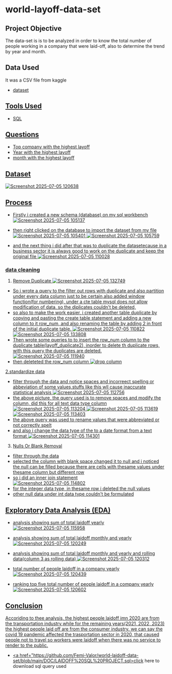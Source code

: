 # world-layoff-data-set

## Project Objective
The data-set is is to be analyzed in order to know the total number of people working in a company that were laid-off, also to  determine the trend by year and month.

## Data Used
It was a CSV file from kaggle
- <a href="https://github.com/Femi-Valor/world-laidoff-data-set/blob/main/DOC/layoffs.csv">dataset

## Tools Used
- SQL

## Questions
- Top company with the highest layoff
- Year with the highest layoff
- month with the highest layoff

## Dataset
![Screenshot 2025-07-05 120638](https://github.com/user-attachments/assets/f387c40d-3f5c-419b-b359-36567fb2f9b5)

## Process
- Firstly i created a new schema (database) on my sql workbench
![Screenshot 2025-07-05 105137](https://github.com/user-attachments/assets/7cb34a95-2ef4-49e6-ac5a-5419d92aa08a)

- then right clicked on the database to import the dataset from my file
![Screenshot 2025-07-05 105401](https://github.com/user-attachments/assets/23d25c57-19cd-480e-b1dc-bd82f5ad68ca)
![Screenshot 2025-07-05 105759](https://github.com/user-attachments/assets/566e8f28-d6af-4980-b388-1b819e1b6310)

- and the next thing i did after that was to duplicate the datasetecause in a business sector it is always good to work on the duplicate and keep the original file
![Screenshot 2025-07-05 110028](https://github.com/user-attachments/assets/664c5259-6d55-456b-8318-2e3ebd20d0a4)                                    

### data cleaning
1. Remove Duplicate
![Screenshot 2025-07-05 132749](https://github.com/user-attachments/assets/4c810c58-7849-4a44-b919-2cd737a3d735)
- So i wrote a query to the filter out rows with duplicate and also partition under every data column just to be certain,also added window function(for numbering), under a cte table mysql does not allow modification of data, so the djplicates couldn't be deleted, 
- so also to make the work easier, i created another table duplicate by copying and pasting the create table statement and adding a new column to it row_num, and also renaming the table by adding 2 in front of the initial duplicate table.
![Screenshot 2025-07-05 110822](https://github.com/user-attachments/assets/dd30a793-2420-452a-99d5-2ed2740ae5ca)
![Screenshot 2025-07-05 133808](https://github.com/user-attachments/assets/b7d5d803-fbd8-49bb-811b-e2a3ca4febb7)
- Then wrote some queries to to insert the row_num  column to the duplicate table(layoff_duplicate2), inorder to delete th duplicate rows, with this query the duplicates are deleted.
![Screenshot 2025-07-05 111940](https://github.com/user-attachments/assets/9934c139-c3fa-49eb-8ec1-053e0052bc7a)
- then deleteted the row_num column
![drop column](https://github.com/user-attachments/assets/972319ae-b781-4be8-b320-d573324cf27a)


2.standardize data
- filter through the data and notice spaces and incorreect spelling or abbeviation of some values,stuffs like this wll cause inaccurate statistical analysis
![Screenshot 2025-07-05 112756](https://github.com/user-attachments/assets/6277bd1b-a39b-4840-b998-53cc1f5642cc)
- the above picture, the query used is to remove spaces and modify the column, did this for all text data type column
![Screenshot 2025-07-05 113204](https://github.com/user-attachments/assets/270bcd8b-b043-4962-b716-28cec64d7e91)
![Screenshot 2025-07-05 113619](https://github.com/user-attachments/assets/ed7793cd-5e65-4b83-8637-8f85c95e6f10)![Screenshot 2025-07-05 113403](https://github.com/user-attachments/assets/e4a02b1a-6f93-4ddf-98d0-fb9e8a94443f)
- the above query was used to rename values that were abbreviated or not correctly spelt
- and also i change the data type of the to a date format from a text format
![Screenshot 2025-07-05 114301](https://github.com/user-attachments/assets/472fbdcd-4b16-4825-a87e-ab3ee67ec42b)

3. Nulls Or Blank Removal
- filter through the data
- selected the column with blank space,changed it to null and i noticed the null can be filled because there are cells with thesame values under thesame column but different row
- so i did an inner join statement  
  ![Screenshot 2025-07-05 114802](https://github.com/user-attachments/assets/812d9e14-2c2d-485a-a3e3-7c15632f847a)
- for the integer data type, in thesame  row i deleted  the null values
- other null data under int data type couldn't be formulated

## Exploratory Data Analysis (EDA)
- analysis showing sum of total laidoff yearly
![Screenshot 2025-07-05 115958](https://github.com/user-attachments/assets/a9f0cd13-246a-4d30-b3a5-1e6e07d6790c)

- analysis showing sum of total laidoff monthly and yearly
![Screenshot 2025-07-05 120249](https://github.com/user-attachments/assets/b2d2ba94-4e36-4dce-a6ed-dc866b4d62fb)

- analysis showing sum of total laidoff monthly and yearly and rolling data(column  3 as rolling data)
![Screenshot 2025-07-05 120312](https://github.com/user-attachments/assets/40971bf0-1530-45f9-af1c-b36f880f6d4e)

- total number  of people laidoff in a company yearly
![Screenshot 2025-07-05 120439](https://github.com/user-attachments/assets/664641d6-a8eb-4cd1-b31b-548f9dee3ca3)

- ranking top five total number  of people laidoff in a company yearly
![Screenshot 2025-07-05 120602](https://github.com/user-attachments/assets/d26ca42a-44c5-4258-b20d-ee86befcf9fe)

## Conclusion
Accoriding to thee analysis, the highest people laidoff imn 2020 are from the transportation industry,while for the remaining years(2021, 2022, 2023) the highest people laid off are from the consumer industry.
we can say the covid 19 pandemic affected the trasportation sector in 2020, that caused people not to travel so workers were laidoff when there was no service to render to the public.

   - <a href="https://github.com/Femi-Valor/world-laidoff-data-set/blob/main/DOC/LAIDOFF%20SQL%20PROJECT.sql>click here to download  sql query used







 


  









  



